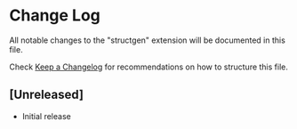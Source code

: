 # Change Log

All notable changes to the "structgen" extension will be documented in this file.

Check [Keep a Changelog](http://keepachangelog.com/) for recommendations on how to structure this file.

## [Unreleased]

- Initial release